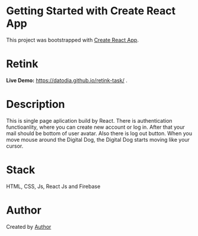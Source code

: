# Getting Started with Create React App

This project was bootstrapped with [Create React App](https://github.com/facebook/create-react-app).

# Retink

**Live Demo:** https://datodia.github.io/retink-task/ .

# Description

This is single page aplication build by React. There is authentication functioanlity, where you can create new account or log in. After that your mail should be bottom
of user avatar. Also there is log out button. When you move mouse around the Digital Dog, the Digital Dog starts moving like your cursor.

# Stack

HTML, CSS, Js, React Js and Firebase

# Author
Created by [Author](https://www.linkedin.com/in/dato-diasamidze-310a73230/)
